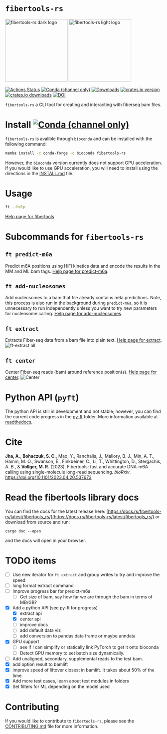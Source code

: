 ---
---

# `fibertools-rs`

<img src="./assets/img/fiber_tools_teal.png#gh-dark-mode-only" alt="fibertools-rs dark logo" width="200"/>
<img src="./assets/img/fiber_tools_grey.png#gh-light-mode-only" alt="fibertools-rs light logo" width="200"/>

[![Actions Status](https://github.com/fiberseq/fibertools-rs/workflows/CI/badge.svg)](https://github.com/fiberseq/fibertools-rs/actions)
[![Conda (channel only)](https://img.shields.io/conda/vn/bioconda/fibertools-rs?color=green)](https://anaconda.org/bioconda/fibertools-rs)
[![Downloads](https://img.shields.io/conda/dn/bioconda/fibertools-rs?color=green)](https://anaconda.org/bioconda/fibertools-rs)
[![crates.io version](https://img.shields.io/crates/v/fibertools-rs)](https://crates.io/crates/fibertools-rs)
[![crates.io downloads](https://img.shields.io/crates/d/fibertools-rs?color=orange&label=downloads)](https://crates.io/crates/fibertools-rs)
[![DOI](https://zenodo.org/badge/517338593.svg)](https://zenodo.org/badge/latestdoi/517338593)

`fibertools-rs` a CLI tool for creating and interacting with fiberseq bam files.

# Install [![Conda (channel only)](https://img.shields.io/conda/vn/bioconda/fibertools-rs?color=green)](https://anaconda.org/bioconda/fibertools-rs)

`fibertools-rs` is avalible through `bioconda` and can be installed with the following command:

```bash
mamba install -c conda-forge -c bioconda fibertools-rs
```

However, the `bioconda` version currently does not support GPU acceleration. If you would like to use GPU acceleration, you will need to install using the directions in the [INSTALL.md](/INSTALL.md) file.

# Usage

```bash
ft --help
```

[Help page for fibertools](/docs/ft--help.md)

# Subcommands for `fibertools-rs`

## `ft predict-m6a`

Predict m6A positions using HiFi kinetics data and encode the results in the MM and ML bam tags. [Help page for predict-m6a](/docs/ft-predict-m6a-help.md).

## `ft add-nucleosomes`

Add nucleosomes to a bam that file already contains m6a predictions. Note, this process is also run in the background during `predict-m6a`, so it is unnecessary to run independently unless you want to try new parameters for nucleosome calling. [Help page for add-nucleosomes](/docs/ft-add-nucleosomes-help.md).

## `ft extract`

Extracts Fiber-seq data from a bam file into plain text. [Help page for extract](/docs/extract.md).
![ft-extract all](/assets/img/ft-extract-all.png)

## `ft center`

Center Fiber-seq reads (bam) around reference position(s). [Help page for center](/docs/center.md).
![Center](/assets/img/center.png)

# Python API (`pyft`)

The python API is still in development and not stable; however, you can find the current code progress in the [py-ft](/py-ft) folder. More information available at [readthedocs](https://py-ft.readthedocs.io/en/latest/).

# Cite

**Jha, A.**, **Bohaczuk, S. C.**, Mao, Y., Ranchalis, J., Mallory, B. J., Min, A. T., Hamm, M. O., Swanson, E., Finkbeiner, C., Li, T., Whittington, D., Stergachis, A. B., & **Vollger, M. R.** (2023). Fibertools: fast and accurate DNA-m6A calling using single-molecule long-read sequencing. _bioRxiv_. https://doi.org/10.1101/2023.04.20.537673

# Read the fibertools library docs

You can find the docs for the latest release here:
[https://docs.rs/fibertools-rs/latest/fibertools_rs/](https://docs.rs/fibertools-rs/latest/fibertools_rs/)
or download from source and run:

```
cargo doc --open
```

and the docs will open in your browser.

# TODO items

- [ ] Use new iterator for `ft extract` and group writes to try and improve the speed
- [ ] long format extract command
- [ ] Improve progress bar for predict-m6a.
  - [ ] Get size of bam, say how far we are through the bam in terms of MB/GB?
- [x] Add a python API (see py-ft for progress)
  - [x] extract api
  - [x] center api
  - [ ] improve docs
  - [ ] add default data viz
  - [ ] add conversion to pandas data frame or maybe anndata
- [x] GPU support
  - [ ] see if I can simplify or statically link PyTorch to get it onto bioconda
  - [ ] Detect GPU memory to set batch size dynamically.
- [ ] Add unaligned, secondary, supplemental reads to the test bam.
- [x] add option result to bamlift
- [x] improve speed of liftover closest in bamlift. It takes about 50% of the time.
- [x] Add more test cases, learn about test modules in folders
- [x] Set filters for ML depending on the model used

# Contributing

If you would like to contribute to `fibertools-rs`, please see the [CONTRIBUTING.md](/CONTRIBUTING.md) file for more information.
